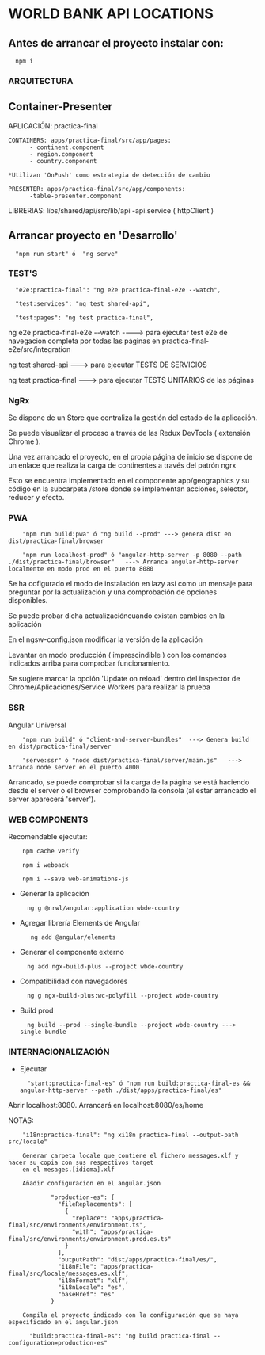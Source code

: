 # WORLD BANK API LOCATIONS

## Antes de arrancar el proyecto instalar con:

      npm i

### ARQUITECTURA
## Container-Presenter

APLICACIÓN: practica-final
 
    CONTAINERS: apps/practica-final/src/app/pages:
          - continent.component
          - region.component
          - country.component

    *Utilizan 'OnPush' como estrategia de detección de cambio

    PRESENTER: apps/practica-final/src/app/components:
          -table-presenter.component

LIBRERIAS: libs/shared/api/src/lib/api
          -api.service ( httpClient )

## Arrancar proyecto en 'Desarrollo'

      "npm run start" ó  "ng serve"


### TEST'S

      "e2e:practica-final": "ng e2e practica-final-e2e --watch",

      "test:services": "ng test shared-api",

      "test:pages": "ng test practica-final",

ng e2e practica-final-e2e --watch ----> para ejecutar test e2e de navegacion completa por todas las páginas en practica-final-e2e/src/integration

ng test shared-api   ---> para ejecutar TESTS DE SERVICIOS

ng test practica-final ---> para ejecutar TESTS UNITARIOS de las páginas 

### NgRx

Se dispone de un Store que centraliza la gestión del estado de la aplicación. 

Se puede visualizar el proceso a través de las Redux DevTools ( extensión Chrome ).

Una vez arrancado el proyecto, en el propia página de inicio se dispone de un enlace que realiza la carga de continentes a través del patrón ngrx

Esto se encuentra implementado en el componente app/geographics y su código en la subcarpeta /store donde se implementan acciones, selector, reducer y efecto.


### PWA 

        "npm run build:pwa" ó "ng build --prod" ---> genera dist en dist/practica-final/browser

        "npm run localhost-prod" ó "angular-http-server -p 8080 --path ./dist/practica-final/browser"   ---> Arranca angular-http-server localmente en modo prod en el puerto 8080

Se ha cofigurado el modo de instalación en lazy así como un mensaje para preguntar por la actualización y una comprobación de opciones 
disponibles. 

Se puede probar dicha actualizacióncuando existan cambios en la aplicación

En el ngsw-config.json modificar la versión de la aplicación

Levantar en modo producción ( imprescindible ) con los comandos indicados arriba para comprobar funcionamiento.

Se sugiere marcar la opción 'Update on reload' dentro del inspector de Chrome/Aplicaciones/Service Workers para realizar la prueba


### SSR 


Angular Universal

        "npm run build" ó "client-and-server-bundles"  ---> Genera build en dist/practica-final/server

        "serve:ssr" ó "node dist/practica-final/server/main.js"   ---> Arranca node server en el puerto 4000

Arrancado, se puede comprobar si la carga de la página se está haciendo desde el server o el browser comprobando la consola 
(al estar arrancado el server aparecerá 'server').


### WEB COMPONENTS 

Recomendable ejecutar: 
  
        npm cache verify
        
        npm i webpack
        
        npm i --save web-animations-js


- Generar la aplicación 

        ng g @nrwl/angular:application wbde-country

- Agregar librería Elements de Angular

         ng add @angular/elements

- Generar el componente externo

        ng add ngx-build-plus --project wbde-country

- Compatibilidad con navegadores

        ng g ngx-build-plus:wc-polyfill --project wbde-country

- Build prod

        ng build --prod --single-bundle --project wbde-country ---> single bundle


### INTERNACIONALIZACIÓN

- Ejecutar 

        "start:practica-final-es" ó "npm run build:practica-final-es && angular-http-server --path ./dist/apps/practica-final/es"

Abrir localhost:8080. Arrancará en localhost:8080/es/home

NOTAS:

        "i18n:practica-final": "ng xi18n practica-final --output-path src/locale"

        Generar carpeta locale que contiene el fichero messages.xlf y hacer su copia con sus respectivos target
        en el mesages.[idioma].xlf 

        Añadir configuracion en el angular.json

                "production-es": {
                  "fileReplacements": [
                    {
                      "replace": "apps/practica-final/src/environments/environment.ts",
                      "with": "apps/practica-final/src/environments/environment.prod.es.ts"
                    }
                  ],
                  "outputPath": "dist/apps/practica-final/es/",
                  "i18nFile": "apps/practica-final/src/locale/messages.es.xlf",
                  "i18nFormat": "xlf",
                  "i18nLocale": "es",
                  "baseHref": "es"
                }

        Compila el proyecto indicado con la configuración que se haya especificado en el angular.json

          "build:practica-final-es": "ng build practica-final --configuration=production-es"



